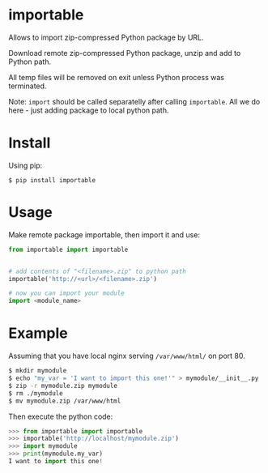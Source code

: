 # importable

Allows to import zip-compressed Python package by URL.

Download remote zip-compressed Python package, unzip and add to Python
path.

All temp files will be removed on exit unless Python process was
terminated.

Note: `import` should be called separatelly after calling `importable`. All
we do here - just adding package to local python path.


# Install

Using pip:

    $ pip install importable


# Usage

Make remote package importable, then import it and use:

```python
from importable import importable


# add contents of "<filename>.zip" to python path
importable('http://<url>/<filename>.zip')

# now you can import your module
import <module_name>
```


# Example

Assuming that you have local nginx serving `/var/www/html/` on port 80.

```bash
$ mkdir mymodule
$ echo "my_var = 'I want to import this one!'" > mymodule/__init__.py
$ zip -r mymodule.zip mymodule
$ rm ./mymodule
$ mv mymodule.zip /var/www/html
```
Then execute the python code:
```python
>>> from importable import importable
>>> importable('http://localhost/mymodule.zip')
>>> import mymodule
>>> print(mymodule.my_var)
I want to import this one!
```
